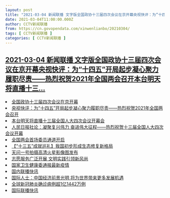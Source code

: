 ```yaml
---
layout: post
title: "2021-03-04 新闻联播 文字版全国政协十三届四次会议在京开幕央视快评：为“十四五”开局起步凝心聚力履职尽责——热烈祝贺2021年全国两会召开本台明天将直播十三"
date: 2021-03-04T11:00:00.000Z
author: CCTV新闻联播
from: https://cn.govopendata.com/xinwenlianbo/20210304/
tags: [ CCTV新闻联播 ]
categories: [ CCTV新闻联播 ]
---
```

<!--1614855600000-->
[2021-03-04 新闻联播 文字版全国政协十三届四次会议在京开幕央视快评：为“十四五”开局起步凝心聚力履职尽责——热烈祝贺2021年全国两会召开本台明天将直播十三...](https://cn.govopendata.com/xinwenlianbo/20210304/)
------

<div>
<li><a target="_blank" href="https://cn.govopendata.com/xinwenlianbo/20210304/#229464">全国政协十三届四次会议在京开幕</a></li><li><a target="_blank" href="https://cn.govopendata.com/xinwenlianbo/20210304/#229465">央视快评：为“十四五”开局起步凝心聚力履职尽责——热烈祝贺2021年全国两会召开</a></li><li><a target="_blank" href="https://cn.govopendata.com/xinwenlianbo/20210304/#229466">本台明天将直播十三届全国人大四次会议开幕会</a></li><li><a target="_blank" href="https://cn.govopendata.com/xinwenlianbo/20210304/#229467">人民日报社论：凝聚复兴伟力 奋进伟大征程——热烈祝贺十三届全国人大四次会议开幕</a></li><li><a target="_blank" href="https://cn.govopendata.com/xinwenlianbo/20210304/#229468">全国两会首场委员通道开启</a></li><li><a target="_blank" href="https://cn.govopendata.com/xinwenlianbo/20210304/#229469">【“十三五”成就巡礼】我国初步形成生态修复新格局</a></li><li><a target="_blank" href="https://cn.govopendata.com/xinwenlianbo/20210304/#229470">天问一号拍摄高清火星影像图发布</a></li><li><a target="_blank" href="https://cn.govopendata.com/xinwenlianbo/20210304/#229471">志愿服务广泛开展 文明实践引领新风尚</a></li><li><a target="_blank" href="https://cn.govopendata.com/xinwenlianbo/20210304/#229472">国家卫生健康委通报最新疫情</a></li><li><a target="_blank" href="https://cn.govopendata.com/xinwenlianbo/20210304/#229473">国内联播快讯</a></li><li><a target="_blank" href="https://cn.govopendata.com/xinwenlianbo/20210304/#229474">国际人士：中国经济前景光明 将为世界带来更多发展机遇</a></li><li><a target="_blank" href="https://cn.govopendata.com/xinwenlianbo/20210304/#229475">全球新冠肺炎确诊病例超1亿1442万例</a></li><li><a target="_blank" href="https://cn.govopendata.com/xinwenlianbo/20210304/#229476">国际联播快讯</a></li>
</div>
